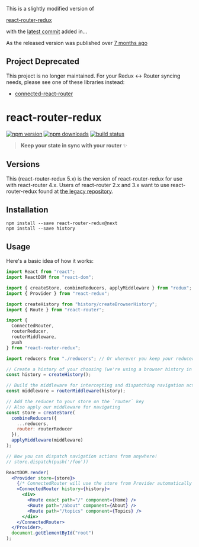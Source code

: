 
This is a slightly modified version of

[react-router-redux](https://github.com/ReactTraining/react-router/tree/master/packages/react-router-redux)

with the
[latest commit](https://github.com/ReactTraining/react-router/pull/6014)
added in...

As the released version was published over
[7 months ago](https://www.npmjs.com/package/react-router-redux)

## Project Deprecated

This project is no longer maintained. For your Redux <-> Router syncing needs, please see one of these libraries instead:

* [connected-react-router](https://github.com/supasate/connected-react-router)

# react-router-redux

[![npm version](https://img.shields.io/npm/v/react-router-redux/next.svg?style=flat-square)](https://www.npmjs.com/package/react-router-redux) [![npm downloads](https://img.shields.io/npm/dm/react-router-redux.svg?style=flat-square)](https://www.npmjs.com/package/react-router-redux) [![build status](https://img.shields.io/travis/reactjs/react-router-redux/master.svg?style=flat-square)](https://travis-ci.org/reactjs/react-router-redux)

> **Keep your state in sync with your router** :sparkles:

## Versions

This (react-router-redux 5.x) is the version of react-router-redux for use with react-router 4.x.
Users of react-router 2.x and 3.x want to use react-router-redux found at [the legacy repository](https://github.com/reactjs/react-router-redux).

## Installation

```
npm install --save react-router-redux@next
npm install --save history
```

## Usage

Here's a basic idea of how it works:

```jsx
import React from "react";
import ReactDOM from "react-dom";

import { createStore, combineReducers, applyMiddleware } from "redux";
import { Provider } from "react-redux";

import createHistory from "history/createBrowserHistory";
import { Route } from "react-router";

import {
  ConnectedRouter,
  routerReducer,
  routerMiddleware,
  push
} from "react-router-redux";

import reducers from "./reducers"; // Or wherever you keep your reducers

// Create a history of your choosing (we're using a browser history in this case)
const history = createHistory();

// Build the middleware for intercepting and dispatching navigation actions
const middleware = routerMiddleware(history);

// Add the reducer to your store on the `router` key
// Also apply our middleware for navigating
const store = createStore(
  combineReducers({
    ...reducers,
    router: routerReducer
  }),
  applyMiddleware(middleware)
);

// Now you can dispatch navigation actions from anywhere!
// store.dispatch(push('/foo'))

ReactDOM.render(
  <Provider store={store}>
    {/* ConnectedRouter will use the store from Provider automatically */}
    <ConnectedRouter history={history}>
      <div>
        <Route exact path="/" component={Home} />
        <Route path="/about" component={About} />
        <Route path="/topics" component={Topics} />
      </div>
    </ConnectedRouter>
  </Provider>,
  document.getElementById("root")
);
```
